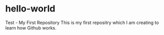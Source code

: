 # hello-world
Test - My First Repository
This is my first repositry which I am creating to learn how Github works.

